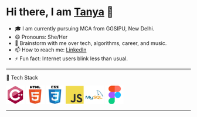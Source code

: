 # Hi there, I am <a href="https://www.github.com/tanya-johari/" target="_blank">Tanya</a> 👋

- :mortar_board: I am currently pursuing MCA from GGSIPU, New Delhi.
- 😄 Pronouns: She/Her
- 💬 Brainstorm with me over tech, algorithms, career, and music.
- 📫 How to reach me: <a href="https://www.linkedin.com/in/tanya-johari/" target="_blank">LinkedIn</a>
- ⚡ Fun fact: Internet users blink less than usual.

---

🧰 Tech Stack

<img src="https://github.com/devicons/devicon/blob/master/icons/cplusplus/cplusplus-original.svg" alt="c++ Logo" width="50" height="50"/> <img src="https://github.com/devicons/devicon/blob/master/icons/html5/html5-original-wordmark.svg" alt="html5 Logo" width="50" height="50"/> <img src="https://github.com/devicons/devicon/blob/master/icons/css3/css3-original-wordmark.svg" alt="css Logo" width="50" height="50"/> <img src="https://github.com/devicons/devicon/blob/master/icons/javascript/javascript-original.svg" alt="js Logo" width="50" height="50"/>  <img src="https://github.com/devicons/devicon/blob/master/icons/mysql/mysql-original-wordmark.svg" alt="mysql Logo" width="50" height="50"/> <img src="https://github.com/devicons/devicon/blob/master/icons/figma/figma-original.svg" alt="figma Logo" width="50" height="50"/>

---
